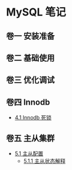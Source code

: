 # MySQL 笔记

## 卷一 安装准备

## 卷二 基础使用

## 卷三 优化调试

## 卷四 Innodb

* [4.1 Innodb 死锁](innodb/innodb_lock.md)

## 卷五 主从集群

* [5.1 主从配置]()
    * [5.1.1 主从状态解释](md/master_slave_status.md)